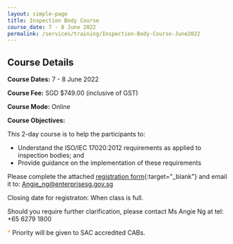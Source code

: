 ```yaml
---
layout: simple-page
title: Inspection Body Course
course_date: 7 - 8 June 2022
permalink: /services/training/Inspection-Body-Course-June2022
---
```


## Course Details

**Course Dates:**  7 - 8 June 2022

**Course Fee:** SGD $749.00 (inclusive of GST)

**Course Mode:**  Online

**Course Objectives:**

This 2-day course is to help the participants to:

* Understand the ISO/IEC 17020:2012 requirements as applied to inspection bodies; and
* Provide guidance on the implementation of these requirements

Please complete the attached [registration form](/files/registration-forms/Registration-form-IB-June2022.docx){:target="_blank"} and email it to:  Angie_ng@enterprisesg.gov.sg

Closing date for registraton:  When class is full.
  
Should you require further clarification, please contact Ms Angie Ng at tel: +65 6279 1800

<span style="color:orange;">*</span> Priority will be given to SAC accredited CABs. 

